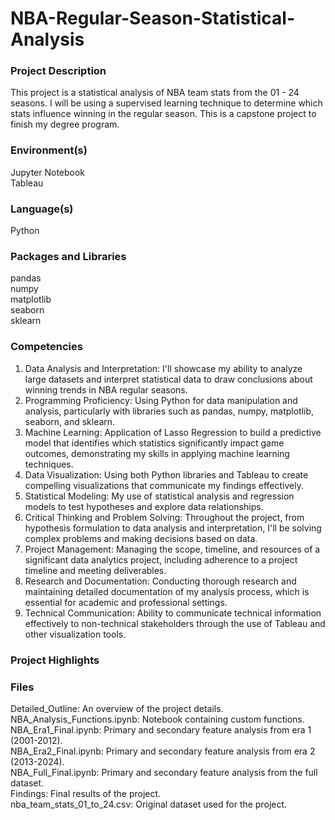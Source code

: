 # NBA-Regular-Season-Statistical-Analysis
### Project Description
This project is a statistical analysis of NBA team stats from the 01 - 24 seasons. I will be using a supervised learning technique to determine which stats influence winning in the regular season. This is a capstone project to finish my degree program.
### Environment(s)
Jupyter Notebook  
Tableau
### Language(s)
Python
### Packages and Libraries
pandas  
numpy  
matplotlib  
seaborn  
sklearn  
### Competencies
1. Data Analysis and Interpretation: I'll showcase my ability to analyze large datasets and interpret statistical data to draw conclusions about winning trends in NBA regular seasons.
2. Programming Proficiency: Using Python for data manipulation and analysis, particularly with libraries such as pandas, numpy, matplotlib, seaborn, and sklearn.
3. Machine Learning: Application of Lasso Regression to build a predictive model that identifies which statistics significantly impact game outcomes, demonstrating my skills in applying machine learning techniques.
4. Data Visualization: Using both Python libraries and Tableau to create compelling visualizations that communicate my findings effectively.
5. Statistical Modeling: My use of statistical analysis and regression models to test hypotheses and explore data relationships.
6. Critical Thinking and Problem Solving: Throughout the project, from hypothesis formulation to data analysis and interpretation, I'll be solving complex problems and making decisions based on data.
7. Project Management: Managing the scope, timeline, and resources of a significant data analytics project, including adherence to a project timeline and meeting deliverables.
8. Research and Documentation: Conducting thorough research and maintaining detailed documentation of my analysis process, which is essential for academic and professional settings.
9. Technical Communication: Ability to communicate technical information effectively to non-technical stakeholders through the use of Tableau and other visualization tools.
### Project Highlights
### Files
Detailed_Outline: An overview of the project details.  
NBA_Analysis_Functions.ipynb: Notebook containing custom functions.  
NBA_Era1_Final.ipynb: Primary and secondary feature analysis from era 1 (2001-2012).  
NBA_Era2_Final.ipynb: Primary and secondary feature analysis from era 2 (2013-2024).  
NBA_Full_Final.ipynb: Primary and secondary feature analysis from the full dataset.  
Findings: Final results of the project.  
nba_team_stats_01_to_24.csv: Original dataset used for the project. 

